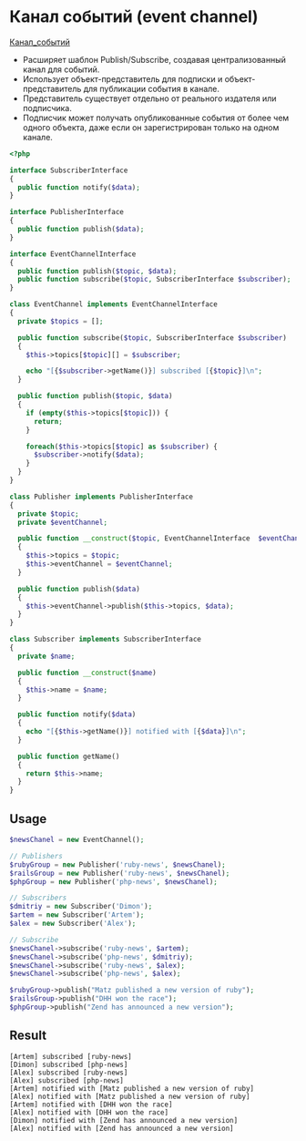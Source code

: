 # Канал событий (event channel)

[Канал_событий](https://ru.wikipedia.org/wiki/Канал_событий_(шаблон_проектирования))

* Расширяет шаблон Publish/Subscribe, создавая централизованный канал для событий.
* Использует объект-представитель для подписки и объект-представитель для публикации события в канале.
* Представитель существует отдельно от реального издателя или подписчика.
* Подписчик может получать опубликованные события от более чем одного объекта, даже если он зарегистрирован только на одном канале.

```php
<?php

interface SubscriberInterface
{
  public function notify($data);
}

interface PublisherInterface
{
  public function publish($data);
}

interface EventChannelInterface
{
  public function publish($topic, $data);
  public function subscribe($topic, SubscriberInterface $subscriber);
}
```

```php
class EventChannel implements EventChannelInterface
{
  private $topics = [];

  public function subscribe($topic, SubscriberInterface $subscriber)
  {
    $this->topics[$topic][] = $subscriber;

    echo "[{$subscriber->getName()}] subscribed [{$topic}]\n";
  }

  public function publish($topic, $data)
  {
    if (empty($this->topics[$topic])) {
      return;
    }

    foreach($this->topics[$topic] as $subscriber) {
      $subscriber->notify($data);
    }
  }
}
```

```php
class Publisher implements PublisherInterface
{
  private $topic;
  private $eventChannel;

  public function __construct($topic, EventChannelInterface  $eventChannel)
  {
    $this->topics = $topic;
    $this->eventChannel = $eventChannel;
  }

  public function publish($data)
  {
    $this->eventChannel->publish($this->topics, $data);
  }
}
```

```php
class Subscriber implements SubscriberInterface
{
  private $name;

  public function __construct($name)
  {
    $this->name = $name;
  }

  public function notify($data)
  {
    echo "[{$this->getName()}] notified with [{$data}]\n";
  }

  public function getName()
  {
    return $this->name;
  }
}
```

## Usage

```php
$newsChanel = new EventChannel();

// Publishers
$rubyGroup = new Publisher('ruby-news', $newsChanel);
$railsGroup = new Publisher('ruby-news', $newsChanel);
$phpGroup = new Publisher('php-news', $newsChanel);

// Subscribers
$dmitriy = new Subscriber('Dimon');
$artem = new Subscriber('Artem');
$alex = new Subscriber('Alex');

// Subscribe
$newsChanel->subscribe('ruby-news', $artem);
$newsChanel->subscribe('php-news', $dmitriy);
$newsChanel->subscribe('ruby-news', $alex);
$newsChanel->subscribe('php-news', $alex);

$rubyGroup->publish("Matz published a new version of ruby");
$railsGroup->publish("DHH won the race");
$phpGroup->publish("Zend has announced a new version");
```

## Result

```
[Artem] subscribed [ruby-news]
[Dimon] subscribed [php-news]
[Alex] subscribed [ruby-news]
[Alex] subscribed [php-news]
[Artem] notified with [Matz published a new version of ruby]
[Alex] notified with [Matz published a new version of ruby]
[Artem] notified with [DHH won the race]
[Alex] notified with [DHH won the race]
[Dimon] notified with [Zend has announced a new version]
[Alex] notified with [Zend has announced a new version]
```
